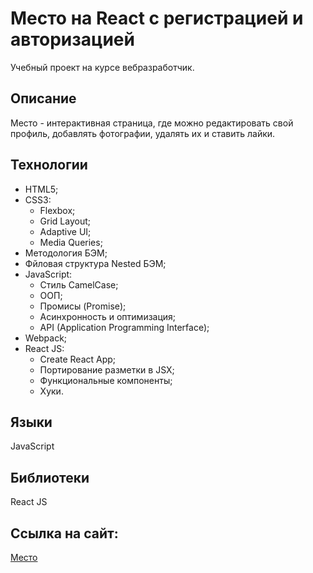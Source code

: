 # Место на React с регистрацией и авторизацией

Учебный проект на курсе вебразработчик.

## Описание

Место - интерактивная страница, где можно редактировать свой профиль, добавлять фотографии, удалять их и ставить лайки.

## Технологии

- HTML5;
- CSS3:
  - Flexbox;
  - Grid Layout;
  - Adaptive UI;
  - Media Queries;
- Методология БЭМ;
- Фйловая структура Nested БЭМ;
- JavaScript:
  - Стиль CamelCase;
  - ООП;
  - Промисы (Promise);
  - Асинхронность и оптимизация;
  - API (Application Programming Interface);
- Webpack;
- React JS:
  - Create React App;
  - Портирование разметки в JSX;
  - Функциональные компоненты;
  - Хуки.

## Языки

JavaScript

## Библиотеки

React JS

## Ссылка на сайт:

[Место](https://sllexa.github.io/react-mesto-auth/)
